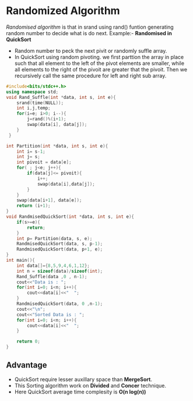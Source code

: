 # Randomized Algorithm
*Randomised algorithm* is that in srand using rand() funtion generating random number to decide what is do next.
Example:- **Randomised in QuickSort**
- Random number to peck the next pivit or randomly suffle array.
- In QuickSort using random pivoting. we first parttion the array in place such that all element to the left of the pivot elements are smaller, while all elements to the right of  the pivoit are greater that the pivoit. Then we recursively call the same procedure for left and right sub array.

```cpp
#include<bits/stdc++.h>
using namespace std;
void Rand_Suffle(int *data, int s, int e){
    srand(time(NULL));
    int i,j,temp;
    for(i=e; i>0; i--){
        j=rand()%(i+1);
        swap(data[i], data[j]);
    }
 }

int Partition(int *data, int s, int e){
    int i= s-1;
    int j= s;
    int pivoit = data[e];
    for( ; j<e; j++){
        if(data[j]<= pivoit){
            i++;
            swap(data[i],data[j]);
        }
    }
    swap(data[i+1], data[e]);
    return (i+1);
}
void RandmisedQuickSort(int *data, int s, int e){
    if(s>=e){
        return;
    }
    int p= Partition(data, s, e);
    RandmisedQuickSort(data, s, p-1);
    RandmisedQuickSort(data, p+1, e);
}
int main(){
    int data[]={8,5,9,4,6,1,12};
    int n = sizeof(data)/sizeof(int);
    Rand_Suffle(data ,0 , n-1);
    cout<<"Data is : ";
    for(int i=0; i<n; i++){
        cout<<data[i]<<"  ";
    }
    RandmisedQuickSort(data, 0 ,n-1);
    cout<<"\n";
    cout<<"Sorted Data is : ";
    for(int i=0; i<n; i++){
        cout<<data[i]<<"  ";
    }

    return 0;
}
```
## Advantage
- QuickSort require lesser auxillary space than **MergeSort**.
- This Sorting algorithm work on **Divided** and **Concer** technique.
- Here QuickSort average time complesity is **O(n log(n))**   
